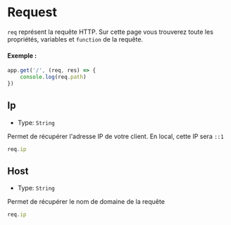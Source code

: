 # Request
`req` représent la requête HTTP. Sur cette page vous trouverez toute les propriétés, variables et `function` de la requête.

#### Exemple :
```javascript
app.get('/', (req, res) => {
    console.log(req.path)
})
```

## Ip

- Type: `String`

Permet de récupérer l'adresse IP de votre client. En local, cette IP sera `::1`

```javascript
req.ip
```

## Host

- Type: `String`

Permet de récupérer le nom de domaine de la requête

```javascript
req.ip
```